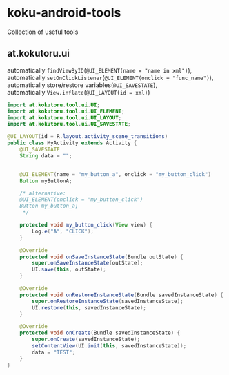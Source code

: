 koku-android-tools
==================

Collection of useful tools

at.kokutoru.ui
---------------

automatically `findViewByID`(`@UI_ELEMENT(name = "name in xml")`),  
automatically `setOnClickListener`(`@UI_ELEMENT(onclick = "func_name")`),  
automatically store/restore variables(`@UI_SAVESTATE`),  
automatically `View.inflate`(`@UI_LAYOUT(id = xml)`)

```Java
import at.kokutoru.tool.ui.UI;
import at.kokutoru.tool.ui.UI_ELEMENT;
import at.kokutoru.tool.ui.UI_LAYOUT;
import at.kokutoru.tool.ui.UI_SAVESTATE;

@UI_LAYOUT(id = R.layout.activity_scene_transitions)
public class MyActivity extends Activity {
    @UI_SAVESTATE
    String data = "";


    @UI_ELEMENT(name = "my_button_a", onclick = "my_button_click")
    Button myButtonA;

    /* alternative:
    @UI_ELEMENT(onclick = "my_button_click")
    Button my_button_a;
     */

    protected void my_button_click(View view) {
        Log.e("A", "CLICK");
    }

    @Override
    protected void onSaveInstanceState(Bundle outState) {
        super.onSaveInstanceState(outState);
        UI.save(this, outState);
    }

    @Override
    protected void onRestoreInstanceState(Bundle savedInstanceState) {
        super.onRestoreInstanceState(savedInstanceState);
        UI.restore(this, savedInstanceState);
    }

    @Override
    protected void onCreate(Bundle savedInstanceState) {
        super.onCreate(savedInstanceState);
        setContentView(UI.init(this, savedInstanceState));
        data = "TEST";
    }
}
```
